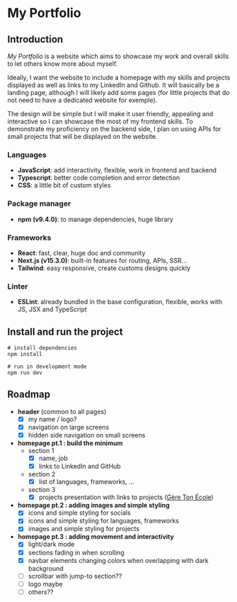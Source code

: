 # My Portfolio

## Introduction

*My Portfolio* is a website which aims to showcase my work and overall skills to let others know more about myself.

Ideally, I want the website to include a homepage with my skills and projects displayed as well as links to my LinkedIn and Github. It will basically be a landing page, although I will likely add some pages (for little projects that do not need to have a dedicated website for exemple).

The design will be simple but I will make it user friendly, appealing and interactive so I can showcase the most of my frontend skills. To demonstrate my proficiency on the backend side, I plan on using APIs for small projects that will be displayed on the website.

### Languages
- **JavaScript**: add interactivity, flexible, work in frontend and backend
- **Typescript**: better code completion and error detection
- **CSS**: a little bit of custom styles

### Package manager
- **npm (v9.4.0)**: to manage dependencies, huge library 

### Frameworks
- **React**: fast, clear, huge doc and community
- **Next.js (v15.3.0)**: built-in features for routing, APIs, SSR...
- **Tailwind**: easy responsive, create customs designs quickly

### Linter
- **ESLint**: already bundled in the base configuration, flexible, works with JS, JSX and TypeScript


## Install and run the project

    # install dependencies
    npm install

    # run in development mode
    npm run dev


## Roadmap

- **header** (common to all pages)
  - [x] my name / logo?
  - [x] navigation on large screens
  - [x] hidden side navigation on small screens
- **homepage pt.1 : build the minimum**
  - section 1
    - [x] name, job
    - [x] links to LinkedIn and GitHub
  - section 2
    - [x] list of languages, frameworks, ...
  - section 3
    - [x] projects presentation with links to projects ([Gère Ton École](https://geretonecole.fr/))
- **homepage pt.2 : adding images and simple styling**
  - [x] icons and simple styling for socials
  - [x] icons and simple styling for languages, frameworks
  - [x] images and simple styling for projects
- **homepage pt.3 : adding movement and interactivity**
  - [x] light/dark mode
  - [x] sections fading in when scrolling
  - [x] navbar elements changing colors when overlapping with dark background
  - [ ] scrollbar with jump-to section??
  - [ ] logo maybe
  - [ ] others??